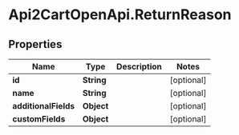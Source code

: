 # Api2CartOpenApi.ReturnReason

## Properties

Name | Type | Description | Notes
------------ | ------------- | ------------- | -------------
**id** | **String** |  | [optional] 
**name** | **String** |  | [optional] 
**additionalFields** | **Object** |  | [optional] 
**customFields** | **Object** |  | [optional] 


